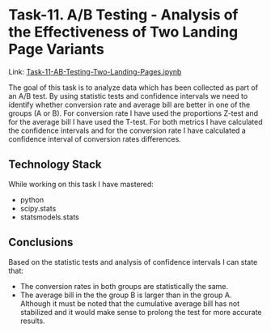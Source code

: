 # Task-11. A/B Testing - Analysis of the Effectiveness of Two Landing Page Variants
Link: [Task-11-AB-Testing-Two-Landing-Pages.ipynb](https://github.com/helios12/DataScienceProjects/blob/main/tasks/task-11/Task-11-AB-Testing-Two-Landing-Pages.ipynb)

The goal of this task is to analyze data which has been collected as part of an A/B test. By using statistic tests and confidence intervals we need to identify whether conversion rate and average bill are better in one of the groups (A or B). For conversion rate I have used the proportions Z-test and for the average bill I have used the T-test. For both metrics I have calculated the confidence intervals and for the conversion rate I have calculated a confidence interval of conversion rates differences. 

## Technology Stack
While working on this task I have mastered:

* python
* scipy.stats
* statsmodels.stats

## Conclusions
Based on the statistic tests and analysis of confidence intervals I can state that:
* The conversion rates in both groups are statistically the same.
* The average bill in the the group B is larger than in the group A. Although it must be noted that the cumulative average bill has not stabilized and it would make sense to prolong the test for more accurate results.
